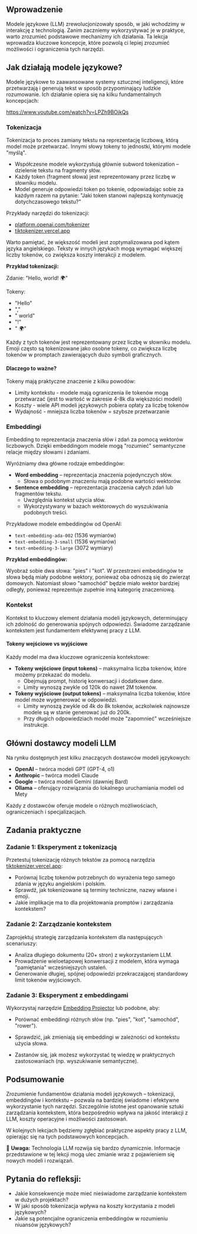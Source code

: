 ## Wprowadzenie

Modele językowe (LLM) zrewolucjonizowały sposób, w jaki wchodzimy w interakcję z technologią. Zanim zaczniemy wykorzystywać je w praktyce, warto zrozumieć podstawowe mechanizmy ich działania. Ta lekcja wprowadza kluczowe koncepcje, które pozwolą ci lepiej zrozumieć możliwości i ograniczenia tych narzędzi.

## Jak działają modele językowe?

Modele językowe to zaawansowane systemy sztucznej inteligencji, które przetwarzają i generują tekst w sposób przypominający ludzkie rozumowanie. Ich działanie opiera się na kilku fundamentalnych koncepcjach:

https://www.youtube.com/watch?v=LPZh9BOjkQs

### Tokenizacja

Tokenizacja to proces zamiany tekstu na reprezentację liczbową, którą model może przetwarzać. Innymi słowy tokeny to jednostki, którymi modele "myślą".

- Współczesne modele wykorzystują głównie subword tokenization – dzielenie tekstu na fragmenty słów.
- Każdy token (fragment słowa) jest reprezentowany przez liczbę w słowniku modelu.
- Model generuje odpowiedzi token po tokenie, odpowiadając sobie za każdym razem na pytanie: "Jaki token stanowi najlepszą kontynuację dotychczasowego tekstu?"

Przykłady narzędzi do tokenizacji:

- [platform.openai.com/tokenizer](https://platform.openai.com/tokenizer)
- [tiktokenizer.vercel.app](https://tiktokenizer.vercel.app)

Warto pamiętać, że większość modeli jest zoptymalizowana pod kątem języka angielskiego. Teksty w innych językach mogą wymagać większej liczby tokenów, co zwiększa koszty interakcji z modelem.

**Przykład tokenizacji:**

Zdanie: "Hello, world! 🌍"

Tokeny:
- "Hello"
- ","
- " world"
- "!"
- " 🌍"

Każdy z tych tokenów jest reprezentowany przez liczbę w słowniku modelu. Emoji często są tokenizowane jako osobne tokeny, co zwiększa liczbę tokenów w promptach zawierających dużo symboli graficznych.

#### Dlaczego to ważne?

Tokeny mają praktyczne znaczenie z kilku powodów:
- Limity kontekstu - modele mają ograniczenia ile tokenów mogą przetwarzać (jest to wartość w zakresie 4-8k dla większości modeli)
- Koszty - wiele API modeli językowych pobiera opłaty za liczbę tokenów
- Wydajność - mniejsza liczba tokenów = szybsze przetwarzanie

### Embeddingi

Embedding to reprezentacja znaczenia słów i zdań za pomocą wektorów liczbowych. Dzięki embeddingom modele mogą "rozumieć" semantyczne relacje między słowami i zdaniami.

Wyróżniamy dwa główne rodzaje embeddingów:

- **Word embedding** – reprezentacja znaczenia pojedynczych słów.
  - Słowa o podobnym znaczeniu mają podobne wartości wektorów.
- **Sentence embedding** – reprezentacja znaczenia całych zdań lub fragmentów tekstu.
  - Uwzględnia kontekst użycia słów.
  - Wykorzystywany w bazach wektorowych do wyszukiwania podobnych treści.

Przykładowe modele embeddingów od OpenAI:

- `text-embedding-ada-002` (1536 wymiarów)
- `text-embedding-3-small` (1536 wymiarów)
- `text-embedding-3-large` (3072 wymiary)

**Przykład embeddingów:**

Wyobraź sobie dwa słowa: "pies" i "kot". W przestrzeni embeddingów te słowa będą miały podobne wektory, ponieważ oba odnoszą się do zwierząt domowych. Natomiast słowo "samochód" będzie miało wektor bardziej odległy, ponieważ reprezentuje zupełnie inną kategorię znaczeniową.

### Kontekst

Kontekst to kluczowy element działania modeli językowych, determinujący ich zdolność do generowania spójnych odpowiedzi. Świadome zarządzanie kontekstem jest fundamentem efektywnej pracy z LLM.

#### Tokeny wejściowe vs wyjściowe

Każdy model ma dwa kluczowe ograniczenia kontekstowe:

- **Tokeny wejściowe (input tokens)** – maksymalna liczba tokenów, które możemy przekazać do modelu.
  - Obejmują prompt, historię konwersacji i dodatkowe dane.
  - Limity wynoszą zwykle od 120k do nawet 2M tokenów.
- **Tokeny wyjściowe (output tokens)** – maksymalna liczba tokenów, które model może wygenerować w odpowiedzi.
  - Limity wynoszą zwykle od 4k do 8k tokenów, aczkolwiek najnowsze modele są w stanie generować juź do 200k.
  - Przy długich odpowiedziach model może "zapomnieć" wcześniejsze instrukcje.

## Główni dostawcy modeli LLM

Na rynku dostępnych jest kilku znaczących dostawców modeli językowych:

- **OpenAI** – twórca modeli GPT (GPT-4, o1)
- **Anthropic** – twórca modeli Claude
- **Google** – twórca modeli Gemini (dawniej Bard)
- **Ollama** – oferujący rozwiązania do lokalnego uruchamiania modeli od Mety

Każdy z dostawców oferuje modele o różnych możliwościach, ograniczeniach i specjalizacjach.

## Zadania praktyczne

### Zadanie 1: Eksperyment z tokenizacją

Przetestuj tokenizację różnych tekstów za pomocą narzędzia [tiktokenizer.vercel.app](https://tiktokenizer.vercel.app):

- Porównaj liczbę tokenów potrzebnych do wyrażenia tego samego zdania w języku angielskim i polskim.
- Sprawdź, jak tokenizowane są terminy techniczne, nazwy własne i emoji.
- Jakie implikacje ma to dla projektowania promptów i zarządzania kontekstem?

### Zadanie 2: Zarządzanie kontekstem

Zaprojektuj strategię zarządzania kontekstem dla następujących scenariuszy:

- Analiza długiego dokumentu (20+ stron) z wykorzystaniem LLM.
- Prowadzenie wieloetapowej konwersacji z modelem, która wymaga "pamiętania" wcześniejszych ustaleń.
- Generowanie długiej, spójnej odpowiedzi przekraczającej standardowy limit tokenów wyjściowych.

### Zadanie 3: Eksperyment z embeddingami

Wykorzystaj narzędzie [Embedding Projector](https://projector.tensorflow.org/) lub podobne, aby:

- Porównać embeddingi różnych słów (np. "pies", "kot", "samochód", "rower").

- Sprawdzić, jak zmieniają się embeddingi w zależności od kontekstu użycia słowa.

- Zastanów się, jak możesz wykorzystać tę wiedzę w praktycznych zastosowaniach (np. wyszukiwanie semantyczne).

## Podsumowanie

Zrozumienie fundamentów działania modeli językowych – tokenizacji, embeddingów i kontekstu – pozwala na bardziej świadome i efektywne wykorzystanie tych narzędzi. Szczególnie istotne jest opanowanie sztuki zarządzania kontekstem, która bezpośrednio wpływa na jakość interakcji z LLM, koszty operacyjne i możliwości zastosowań.

W kolejnych lekcjach będziemy zgłębiać praktyczne aspekty pracy z LLM, opierając się na tych podstawowych koncepcjach.

🚧 **Uwaga:** Technologia LLM rozwija się bardzo dynamicznie. Informacje przedstawione w tej lekcji mogą ulec zmianie wraz z pojawieniem się nowych modeli i rozwiązań.

## Pytania do refleksji:

- Jakie konsekwencje może mieć nieświadome zarządzanie kontekstem w dużych projektach?
- W jaki sposób tokenizacja wpływa na koszty korzystania z modeli językowych?
- Jakie są potencjalne ograniczenia embeddingów w rozumieniu niuansów językowych?